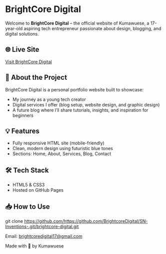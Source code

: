 # BrightCore Digital

Welcome to **BrightCore Digital** – the official website of Kumawuese, a 17-year-old aspiring tech entrepreneur passionate about design, blogging, and digital solutions.

## 🌐 Live Site
[Visit BrightCore Digital](https://github.com/BrightcoreDigital/SN-Inventions-.git)  


## 🚀 About the Project

BrightCore Digital is a personal portfolio website built to showcase:
- My journey as a young tech creator
- Digital services I offer (blog setup, website design, and graphic design)
- A future blog where I’ll share tutorials, insights, and inspiration for beginners

## 💡 Features

- Fully responsive HTML site (mobile-friendly)
- Clean, modern design using futuristic blue tones
- Sections: Home, About, Services, Blog, Contact

## 🛠 Tech Stack

- HTML5 & CSS3
- Hosted on GitHub Pages

## 📥 How to Use

   
   git clone https://github.com/https://github.com/BrightcoreDigital/SN-Inventions-.git/brightcore-digital.git

   Email: brightcoredigital17@gmail.com

   Made with 💙 by Kumawuese 
